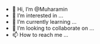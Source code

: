 - 👋 Hi, I’m @Muharamin
- 👀 I’m interested in ...
- 🌱 I’m currently learning ...
- 💞️ I’m looking to collaborate on ...
- 📫 How to reach me ...

<!---
Muharamin/Muharamin is a ✨ special ✨ repository because its `README.md` (this file) appears on your GitHub profile.
You can click the Preview link to take a look at your changes.
--->
